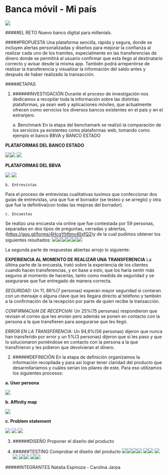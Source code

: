 # Banca móvil - Mi país

![](https://i.imgur.com/jNXuLBR.png)

#####EL RETO
	Nuevo banco digital para millenials.
    
#####PROPUESTA
Una plataforma sencilla, rápida y segura, donde se incluyen alertas personalizadas y diseños para mejorar la confianza al realizar cada uno de los tramites, especialmente en las transferencias de dinero donde se permitirá al usuario confirmar que esta llego al destinatario correcto y avisar desde la misma app. También podrá arrepentirse de realizar la transferencia y visualizar la información del saldo antes y después de haber realizado la transacción.


#####ETAPAS
1. ######INVESTIGACIÓN
	Durante el proceso de investigación nos dedicamos a recopilar toda la información sobre las distintas plataformas, ya sean web y aplicaciones móviles, que actualmente ofrecen como servicios los diversos bancos existentes en el país y en el extranjero.
    
    
	a. Benchmark
En la etapa del benchamark se realizó la comparación de los servicios ya existentes como plataformas web, tomando como ejemplo el banco BBVA y BANCO ESTADO

**PLATAFORMAS DEL BANCO ESTADO**

![](https://i.imgur.com/ynnrzs6.png)![](https://i.imgur.com/7jF6jj2.png)
![](https://i.imgur.com/E2YjKLz.png)

**PLATAFORMAS DEL BBVA**

![](https://i.imgur.com/aTmltrZ.png)
![](https://i.imgur.com/Sk7zl0i.png)

    b. Entrevistas
Para el proceso de entrevistas cualitativas tuvimos que confeccionar dos guías de entrevistas, una que fue el borrador (se testeo y se arreglo) y otra que fue la definitiva(con todas las mejoras del borrador).

    c. Encuestas
Se realizo una encuesta vía online que fue contestada por 59 personas, separadas en dos tipos de preguntas, cerradas y abiertas, (https://goo.gl/forms/4HcgYhftmv4lIxfQ2)y de la cual pudimos obtener los siguientes resultados:
![](https://i.imgur.com/It39ibu.png)![](https://i.imgur.com/ajslels.png)![](https://i.imgur.com/Kuu5wis.png)![](https://i.imgur.com/L4zNPa3.png)![](https://i.imgur.com/VDOyNYR.png)![](https://i.imgur.com/AJV9ti9.png)

La segunda parte de respuestas abiertas arrojo lo siguiente:

**EXPERIENCIA AL MOMENTO DE REALIZAR UNA TRANSFERENCIA**
La última parte de la encuesta, trató sobre la experiencia de los clientes cuando hacen transferencias, y en base a esto, que los haría sentir más seguros al momento de hacerlas, tanto como medida de seguridad y se asegurarse que fue entregado de manera correcta.

*SEGURIDAD:* Un 11, 86%(7 personas) esperan mayor seguridad si contaran con un mensaje o alguna clave que les llegara directo al teléfono y también a la confirmación de la recepción por parte de quien recibe la transacción.

*CONFIRMACIóN DE RECEPCIóN:* Un 25%(15 personas) respondieron que revisan el correo que les envían pero además se ponen en contacto con la persona a la que transfieren para asegurarse que les llegó.

*ERROR EN LA TRANSFERENCIA:* Un 94,9%(56 personas) dijeron que nunca han transferido por error y un 5%(3 personas) dijeron que si les paso y que lo solucionaron poniéndose en contacto con la persona a la que transfirieron y les pidieron que devolvieran el dinero.

2. ######DEFINICIÓN
	En la etapa de definición organizamos la información recopilada y para así lograr tener claridad del producto que desarrollaríamos y cuáles serían los pilares de este. Para eso utilizamos los siguientes procesos:

**a.	User persona**

![](https://i.imgur.com/KuTaDna.png)

**b.	Affinity map**

![](https://i.imgur.com/hTilQ9f.jpg)

**c.	Problem statement**

![](https://i.imgur.com/K9DuEzl.png)
![](https://i.imgur.com/jJ9RDur.png)
![](https://i.imgur.com/pOhHpNM.png)

3. ######DISEÑO
	Proponer el diseño del producto
    
4. ######TESTING
	Comprobar el diseño del producto
![](https://i.imgur.com/AaiT3eR.png)![](https://i.imgur.com/31p8bG5.png)![](https://i.imgur.com/H5hfQA7.png)![](https://i.imgur.com/KMozLUx.png)
![](https://i.imgur.com/DRSM0Ui.png)![](https://i.imgur.com/m5FWQKs.png)
![](https://i.imgur.com/xzMzX1A.png)![](https://i.imgur.com/eFrhQGE.png)
![](https://i.imgur.com/lJBJYHB.png)![](https://i.imgur.com/2ZmEvhj.png)
![](https://i.imgur.com/CUfiHHd.png)![](https://i.imgur.com/xDg4jDg.png)

#####INTEGRANTES
	Natalia Espinoza - Carolina Jarpa